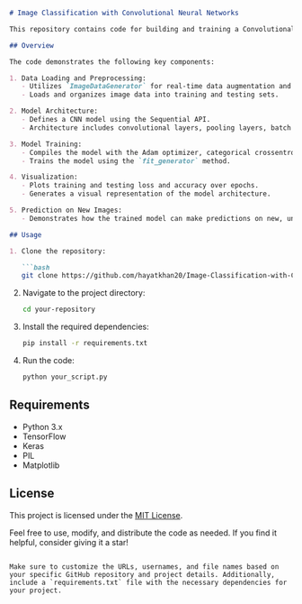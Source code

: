 ```markdown
# Image Classification with Convolutional Neural Networks

This repository contains code for building and training a Convolutional Neural Network (CNN) using TensorFlow and Keras for image classification.

## Overview

The code demonstrates the following key components:

1. Data Loading and Preprocessing:
   - Utilizes `ImageDataGenerator` for real-time data augmentation and normalization.
   - Loads and organizes image data into training and testing sets.

2. Model Architecture:
   - Defines a CNN model using the Sequential API.
   - Architecture includes convolutional layers, pooling layers, batch normalization, dropout, and fully connected layers.

3. Model Training:
   - Compiles the model with the Adam optimizer, categorical crossentropy loss, and accuracy as the metric.
   - Trains the model using the `fit_generator` method.

4. Visualization:
   - Plots training and testing loss and accuracy over epochs.
   - Generates a visual representation of the model architecture.

5. Prediction on New Images:
   - Demonstrates how the trained model can make predictions on new, unseen images.

## Usage

1. Clone the repository:

   ```bash
   git clone https://github.com/hayatkhan20/Image-Classification-with-Convolutional-Neural-Networks-using-TensorFlow-and-Keras.git
   ```

2. Navigate to the project directory:

   ```bash
   cd your-repository
   ```

3. Install the required dependencies:

   ```bash
   pip install -r requirements.txt
   ```

4. Run the code:

   ```bash
   python your_script.py
   ```

## Requirements

- Python 3.x
- TensorFlow
- Keras
- PIL
- Matplotlib

## License

This project is licensed under the [MIT License](LICENSE).

Feel free to use, modify, and distribute the code as needed. If you find it helpful, consider giving it a star!

```

Make sure to customize the URLs, usernames, and file names based on your specific GitHub repository and project details. Additionally, include a `requirements.txt` file with the necessary dependencies for your project.
